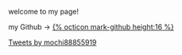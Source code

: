 welcome to my page!

my Github -> <a href="https://github.com/chikaharu11">{% octicon mark-github height:16 %}</a>

<a class="twitter-timeline" href="https://twitter.com/mochi88855919?ref_src=twsrc%5Etfw">Tweets by mochi88855919</a> <script async src="https://platform.twitter.com/widgets.js" charset="utf-8"></script>
